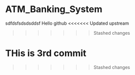 # ATM_Banking_System

sdfdsfsdsdsddsf
    Hello github
<<<<<<< Updated upstream
>>>>>>> Stashed changes

THis is 3rd commit
=======
>>>>>>> Stashed changes
